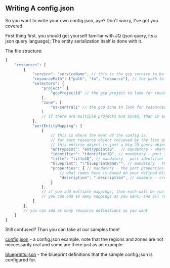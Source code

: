 ## Writing A config.json

So you want to write your own config.json, aye? Don't worry, I've got you covered.

First thing first, you should get yourself familiar with JQ (json query, its a json query language); The entity serialization itself is done with it.

The file structure:
```js
{
    "resources": [
        {
            "service": "serviceName", // this is the gcp service to be used. you cant find all available services `gcp services list` - it will show you '<your-service-name>.googleapis.com'.
            "resourcePath": ["path", "to", "resource"], // the path to your resource in the service's api. you can find all of them in gcp's documentation
            "selectors": {
                "project": [
                    "gcpProjectId" // the gcp project to look for recources in. you can put in as many projects as you want.
                ],
                "zone": [
                    "us-central1" // the gcp zone to look for resources in.you can put in as many zones as you want.
                ]
                // if there are multiple projects and zones, than in each project, all zones will be queried for resources.
            },
            "portEntityMapping": [
                {
                    // this is where the meat of the config is.
                    // for each resource object recieved by the list query (as defined above), it's json will be transformed by the mapping.
                    // this entirte object is just a big JQ query object. the result of querying it against the gcp resource is what we later upload to port.
                    "entrypoint": "entrypointJQ",  // mandatory - where in the gcp resource json should we start running?
                    "identifier": "identifierJQ", // mandatory - port identifier
                    "title": "titleJQ", // mandatory - port identifier
                    "blueprint": "\"blueprintName\"", // mandatory - the port blueprint to upload the result as
                    "properties": { // mandatory - the port properties
                        // what comes here is based on your defined blueprint
                        "description": ".description", // example - create a description string property in port, and take the gcp resources '.description' property as value
                    }
                },
                // if you add multiple mappings, than each will be run on the original json of the gcp resource, so that each will create a different entity.
                // you can add as many mappings as you want, and all resulted entities will be uploaded to port
            ]
        },
        // you can add as many resource definitions as you want
    ]
}
```

Still confused? Than you can take at our samples then!

[config.json](/samples/config.json) - a config.json example. note that the regions and zones are not neccessarily real and some are there just as an example.

[blueprints.json](/samples/blueprints.json) - the blueprint definitions that the sample config.json is configured for.
